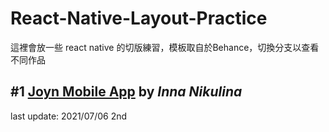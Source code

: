 # React-Native-Layout-Practice

這裡會放一些 react native 的切版練習，模板取自於Behance，切換分支以查看不同作品

## #1 [Joyn Mobile App](https://www.behance.net/gallery/117885071/Joyn-Mobile-App/modules/671661729) by *Inna Nikulina*

last update: 2021/07/06 2nd
